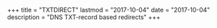 +++
title = "TXTDIRECT"
lastmod = "2017-10-04"
date = "2017-10-04"
description = "DNS TXT-record based redirects"
+++
